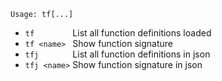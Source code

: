 ```
Usage: tf[...]
```

- `tf        `  List all function definitions loaded
- `tf <name> `  Show function signature
- `tfj       `  List all function definitions in json
- `tfj <name>`  Show function signature in json


<p hidden>tf tfj</p>